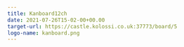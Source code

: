 ```yaml
---
title: Kanboard12ch
date: 2021-07-26T15-02-00+00.00
target-url: https://castle.kolossi.co.uk:37773/board/5
logo-name: kanboard.png
---
```

